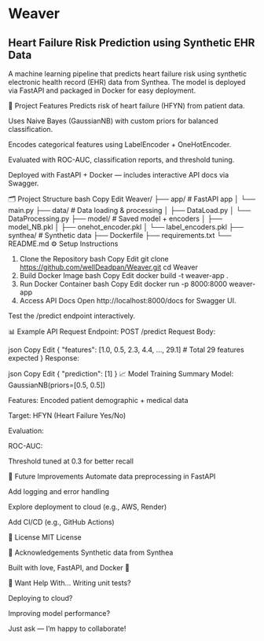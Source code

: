 # Weaver

## Heart Failure Risk Prediction using Synthetic EHR Data
A machine learning pipeline that predicts heart failure risk using synthetic electronic health record (EHR) data from Synthea. The model is deployed via FastAPI and packaged in Docker for easy deployment.

📌 Project Features
Predicts risk of heart failure (HFYN) from patient data.

Uses Naive Bayes (GaussianNB) with custom priors for balanced classification.

Encodes categorical features using LabelEncoder + OneHotEncoder.

Evaluated with ROC-AUC, classification reports, and threshold tuning.

Deployed with FastAPI + Docker — includes interactive API docs via Swagger.

🗂️ Project Structure
bash
Copy
Edit
Weaver/
├── app/                      # FastAPI app
│   └── main.py
├── data/                     # Data loading & processing
│   ├── DataLoad.py
│   └── DataProcessing.py
├── model/                    # Saved model + encoders
│   ├── model_NB.pkl
│   ├── onehot_encoder.pkl
│   └── label_encoders.pkl
├── synthea/                  # Synthetic data
├── Dockerfile
├── requirements.txt
└── README.md
⚙️ Setup Instructions
1. Clone the Repository
bash
Copy
Edit
git clone https://github.com/wellDeadpan/Weaver.git
cd Weaver
2. Build Docker Image
bash
Copy
Edit
docker build -t weaver-app .
3. Run Docker Container
bash
Copy
Edit
docker run -p 8000:8000 weaver-app
4. Access API Docs
Open http://localhost:8000/docs for Swagger UI.

Test the /predict endpoint interactively.

📊 Example API Request
Endpoint: POST /predict
Request Body:

json
Copy
Edit
{
  "features": [1.0, 0.5, 2.3, 4.4, ..., 29.1]  # Total 29 features expected
}
Response:

json
Copy
Edit
{
  "prediction": [1]
}
📈 Model Training Summary
Model: GaussianNB(priors=[0.5, 0.5])

Features: Encoded patient demographic + medical data

Target: HFYN (Heart Failure Yes/No)

Evaluation:

ROC-AUC: 

Threshold tuned at 0.3 for better recall

🧠 Future Improvements
Automate data preprocessing in FastAPI

Add logging and error handling

Explore deployment to cloud (e.g., AWS, Render)

Add CI/CD (e.g., GitHub Actions)

📄 License
MIT License

🙌 Acknowledgements
Synthetic data from Synthea

Built with love, FastAPI, and Docker 🐳

💬 Want Help With...
Writing unit tests?

Deploying to cloud?

Improving model performance?

Just ask — I’m happy to collaborate!

